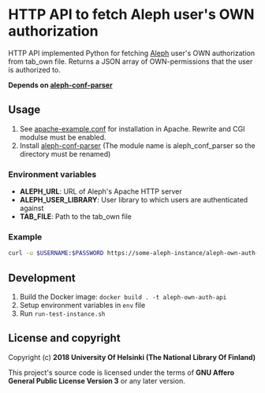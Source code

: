 # HTTP API to fetch Aleph user's OWN authorization
HTTP API implemented Python for fetching [Aleph](https://knowledge.exlibrisgroup.com/Aleph) user's OWN authorization from tab_own file. Returns a JSON array of OWN-permissions that the user is authorized to.

**Depends on [aleph-conf-parser](https://github.com/NatLibFi/aleph-conf-parser)**

## Usage
1. See [apache-example.conf](apache-example.conf) for installation in Apache. Rewrite and CGI modulse must be enabled.
1. Install [aleph-conf-parser](https://github.com/NatLibFi/aleph-conf-parser) (The module name is aleph_conf_parser so the directory must be renamed)
### Environment variables
- **ALEPH\_URL**: URL of Aleph's Apache HTTP server
- **ALEPH\_USER\_LIBRARY**: User library to which users are authenticated against
- **TAB\_FILE**: Path to the tab_own file
### Example
```sh
curl -u $USERNAME:$PASSWORD https://some-aleph-instance/aleph-own-auth-api
```
## Development
1. Build the Docker image: `docker build . -t aleph-own-auth-api`
1. Setup environment variables in `env` file
1. Run `run-test-instance.sh`
## License and copyright

Copyright (c) **2018 University Of Helsinki (The National Library Of Finland)**

This project's source code is licensed under the terms of **GNU Affero General Public License Version 3** or any later version.
